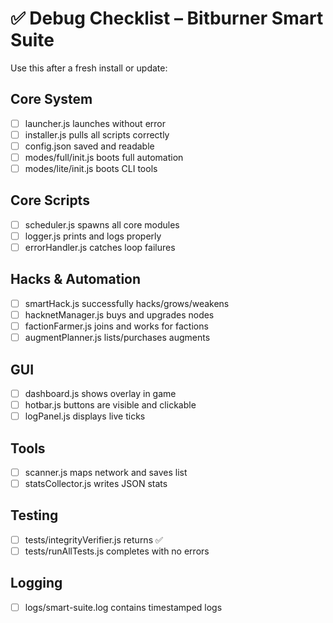 # ✅ Debug Checklist – Bitburner Smart Suite

Use this after a fresh install or update:

## Core System
- [ ] launcher.js launches without error
- [ ] installer.js pulls all scripts correctly
- [ ] config.json saved and readable
- [ ] modes/full/init.js boots full automation
- [ ] modes/lite/init.js boots CLI tools

## Core Scripts
- [ ] scheduler.js spawns all core modules
- [ ] logger.js prints and logs properly
- [ ] errorHandler.js catches loop failures

## Hacks & Automation
- [ ] smartHack.js successfully hacks/grows/weakens
- [ ] hacknetManager.js buys and upgrades nodes
- [ ] factionFarmer.js joins and works for factions
- [ ] augmentPlanner.js lists/purchases augments

## GUI
- [ ] dashboard.js shows overlay in game
- [ ] hotbar.js buttons are visible and clickable
- [ ] logPanel.js displays live ticks

## Tools
- [ ] scanner.js maps network and saves list
- [ ] statsCollector.js writes JSON stats

## Testing
- [ ] tests/integrityVerifier.js returns ✅
- [ ] tests/runAllTests.js completes with no errors

## Logging
- [ ] logs/smart-suite.log contains timestamped logs
